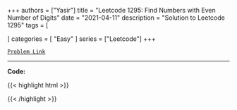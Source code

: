
+++
authors = ["Yasir"]
title = "Leetcode 1295: Find Numbers with Even Number of Digits"
date = "2021-04-11"
description = "Solution to Leetcode 1295"
tags = [
    
]
categories = [
    "Easy"
]
series = ["Leetcode"]
+++



[`Problem Link`](https://leetcode.com/problems/find-numbers-with-even-number-of-digits/description/)

---

**Code:**

{{< highlight html >}}

{{< /highlight >}}

